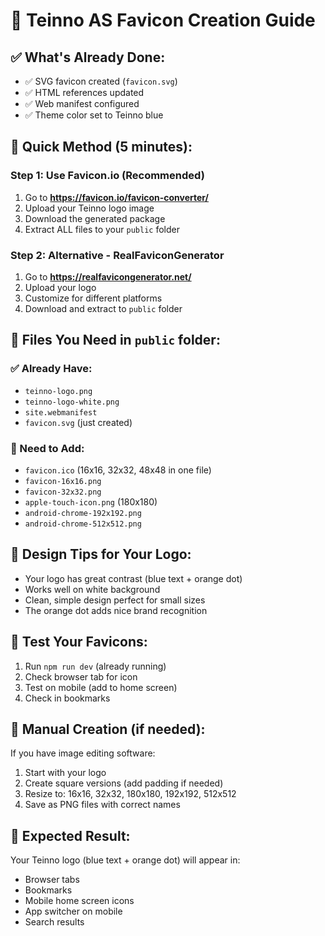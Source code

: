 # 🎯 Teinno AS Favicon Creation Guide

## ✅ What's Already Done:
- ✅ SVG favicon created (`favicon.svg`)
- ✅ HTML references updated
- ✅ Web manifest configured
- ✅ Theme color set to Teinno blue

## 🚀 Quick Method (5 minutes):

### Step 1: Use Favicon.io (Recommended)
1. Go to **https://favicon.io/favicon-converter/**
2. Upload your Teinno logo image
3. Download the generated package
4. Extract ALL files to your `public` folder

### Step 2: Alternative - RealFaviconGenerator
1. Go to **https://realfavicongenerator.net/**
2. Upload your logo
3. Customize for different platforms
4. Download and extract to `public` folder

## 📁 Files You Need in `public` folder:

### ✅ Already Have:
- `teinno-logo.png`
- `teinno-logo-white.png`
- `site.webmanifest`
- `favicon.svg` (just created)

### 🔲 Need to Add:
- `favicon.ico` (16x16, 32x32, 48x48 in one file)
- `favicon-16x16.png`
- `favicon-32x32.png`
- `apple-touch-icon.png` (180x180)
- `android-chrome-192x192.png`
- `android-chrome-512x512.png`

## 🎨 Design Tips for Your Logo:
- Your logo has great contrast (blue text + orange dot)
- Works well on white background
- Clean, simple design perfect for small sizes
- The orange dot adds nice brand recognition

## 🧪 Test Your Favicons:
1. Run `npm run dev` (already running)
2. Check browser tab for icon
3. Test on mobile (add to home screen)
4. Check in bookmarks

## 🔧 Manual Creation (if needed):
If you have image editing software:
1. Start with your logo
2. Create square versions (add padding if needed)
3. Resize to: 16x16, 32x32, 180x180, 192x192, 512x512
4. Save as PNG files with correct names

## 🎯 Expected Result:
Your Teinno logo (blue text + orange dot) will appear in:
- Browser tabs
- Bookmarks
- Mobile home screen icons
- App switcher on mobile
- Search results

